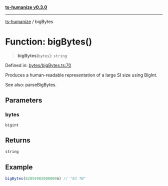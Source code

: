 [**ts-humanize v0.3.0**](../README.md)

***

[ts-humanize](../README.md) / bigBytes

# Function: bigBytes()

> **bigBytes**(`bytes`): `string`

Defined in: [bytes/bigBytes.ts:70](https://github.com/Shiv-SB/ts-humanize/blob/9bcd5691bb2e0fd42cdb53f92863e87ba5754d6e/src/bytes/bigBytes.ts#L70)

Produces a human-readable representation of a large SI size using BigInt.

See also: parseBigBytes.

## Parameters

### bytes

`bigint`

## Returns

`string`

## Example

```ts
bigBytes(82854982000000n) // "83 TB"
```
